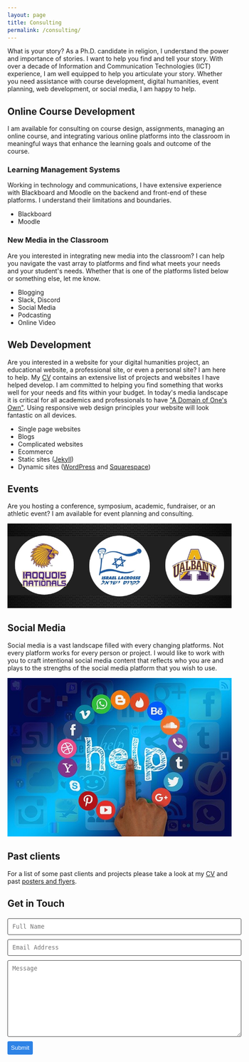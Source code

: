 ```yaml
---
layout: page
title: Consulting
permalink: /consulting/
---
```

What is your story?
As a Ph.D. candidate in religion, I understand the power and importance of stories. I want to help you find and tell your story. With over a decade of Information and Communication Technologies (ICT) experience, I am well equipped to help you articulate your story. Whether you need assistance with course development, digital humanities, event planning, web development, or social media, I am happy to help.

## Online Course Development
I am available for consulting on course design, assignments, managing an online course, and integrating various online platforms into the classroom in meaningful ways that enhance the learning goals and outcome of the course.

### Learning Management Systems
Working in technology and communications, I have extensive experience with Blackboard and Moodle on the backend and front-end of these platforms. I understand their limitations and boundaries.
  - Blackboard
  - Moodle  

### New Media in the Classroom
Are you interested in integrating new media into the classroom? I can help you navigate the vast array to platforms and find what meets your needs and your student's needs. Whether that is one of the platforms listed below or something else, let me know.
  - Blogging
  - Slack, Discord
  - Social Media
  - Podcasting
  - Online Video   

## Web Development
Are you interested in a website for your digital humanities project, an educational website, a professional site, or even a personal site? I am here to help. My [CV](/cv/) contains an extensive list of projects and websites I have helped develop. I am committed to helping you find something that works well for your needs and fits within your budget. In today's media landscape it is critical for all academics and professionals to have ["A Domain of One's Own"](https://www.wired.com/insights/2012/07/a-domain-of-ones-own/). Using responsive web design principles your website will look fantastic on all devices.
  - Single page websites
  - Blogs
  - Complicated websites
  - Ecommerce
  - Static sites ([Jekyll](http://jekyllrb.com/))
  - Dynamic sites ([WordPress](https://wordpress.org) and [Squarespace](https://www.squarespace.com/))

## Events
Are you hosting a conference, symposium, academic, fundraiser, or an athletic event? I am available for event planning and consulting.

![event flyer for the 2017 international lacrosse scrimmage in the carrier dome](/assets/img/posters/2017-carrier-dome-update-fb.jpg "Flyer for the international lacrosse scrimmage between the Iroquois Nationals, Team Israel, and the University of Albany Greyhounds")


## Social Media
Social media is a vast landscape filled with every changing platforms. Not every platform works for every person or project. I would like to work with you to craft intentional social media content that reflects who you are and plays to the strengths of the social media platform that you wish to use.

![Image by Gerd Altmann via Pixabay](/assets/img/stock/social-media-1432937_640.jpg "The word help surrounded by social media icons. A hand is tapping help like it is a button, desperate for help with the overwhelming nature of social media.")


## Past clients
For a list of some past clients and projects please take a look at my [CV](/cv/) and past [posters and flyers](/posters-flyers/).

## Get in Touch
<!-- modify this form HTML and place wherever you want your form -->

<form action="https://formspree.io/xdodoqnq" method="POST"  class="wj-contact">
    <input type="text" name="name" placeholder="Full Name">
    <input type="text" name="email" placeholder="Email Address">
    <textarea type="text" name="content" rows="10" placeholder="Message"></textarea>
    <div class="g-recaptcha"
      data-sitekey="6LdIFS4UAAAAADRWvV_NUJlVK_B-7wSVhpE_oVVt"
      data-callback="onSubmit"
      data-size="invisible">
      </div>
    <input type="hidden" name="_next" value="https://www.adamdjbrett.com">
    <input type="hidden" name="_subject" value="New adamdjbrett.com Contact Form Submission">
    <input type="text" name="_gotcha" style="display:none">
    <input type="submit" value="Submit">
</form>

<style>
form.wj-contact input[type="text"], form.wj-contact textarea[type="text"] {
    width: 100%;
    vertical-align: middle;
    margin-top: 0.25em;
    margin-bottom: 0.5em;
    padding: 0.75em;
    font-family: monospace, sans-serif;
    font-weight: lighter;
    border-style: solid;
    border-color: #444;
    outline-color: #2e83e6;
    border-width: 1px;
    border-radius: 3px;
    transition: box-shadow .2s ease;
}
form.wj-contact input[type="submit"] {
    outline: none;
    color: white;
    background-color: #2e83e6;
    border-radius: 3px;
    padding: 0.5em;
    margin: 0.25em 0 0 0;
    border: 1px solid transparent;
    height: auto;
}
</style>
